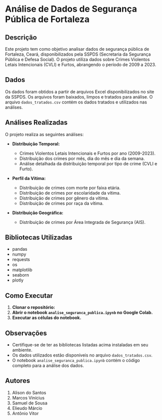 # Análise de Dados de Segurança Pública de Fortaleza

## Descrição

Este projeto tem como objetivo analisar dados de segurança pública de Fortaleza, Ceará, disponibilizados pela SSPDS (Secretaria da Segurança Pública e Defesa Social). O projeto utiliza dados sobre Crimes Violentos Letais Intencionais (CVLI) e Furtos, abrangendo o período de 2009 a 2023.

## Dados

Os dados foram obtidos a partir de arquivos Excel disponibilizados no site da SSPDS. Os arquivos foram baixados, limpos e tratados para análise. O arquivo `dados_tratados.csv` contém os dados tratados e utilizados nas análises.


## Análises Realizadas

O projeto realiza as seguintes análises:

- **Distribuição Temporal:**
  - Crimes Violentos Letais Intencionais e Furtos por ano (2009-2023).
  - Distribuição dos crimes por mês, dia do mês e dia da semana.
  - Análise detalhada da distribuição temporal por tipo de crime (CVLI e Furto).

- **Perfil da Vítima:**
  - Distribuição de crimes com morte por faixa etária.
  - Distribuição de crimes por escolaridade da vítima.
  - Distribuição de crimes por gênero da vítima.
  - Distribuição de crimes por raça da vítima.

- **Distribuição Geográfica:**
  - Distribuição de crimes por Área Integrada de Segurança (AIS).


## Bibliotecas Utilizadas

- pandas
- numpy
- requests
- os
- matplotlib
- seaborn
- plotly

## Como Executar

1. **Clonar o repositório:**
2. **Abrir o notebook `analise_seguranca_publica.ipynb` no Google Colab.**
3. **Executar as células do notebook.**


## Observações

- Certifique-se de ter as bibliotecas listadas acima instaladas em seu ambiente.
- Os dados utilizados estão disponíveis no arquivo `dados_tratados.csv`.
- O notebook `analise_seguranca_publica.ipynb` contém o código completo para a análise dos dados.

## Autores

1. Alison do Santos
2. Marcos Vinícius
3. Samuel de Sousa
4. Elieudo Márcio
5. Antônio Vitor
